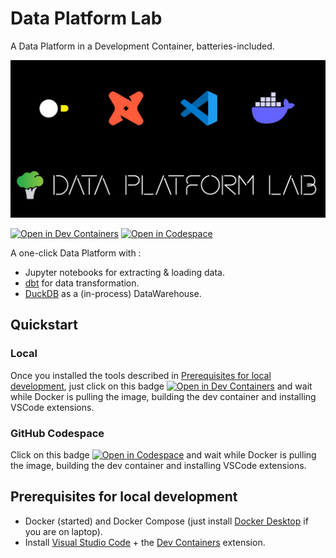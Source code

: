 # Data Platform Lab
A Data Platform in a Development Container, batteries-included.

![Data Platform Lab](data_platform_lab.jpg)

[![Open in Dev Containers](https://img.shields.io/static/v1?label=Dev%20Containers&message=Open&color=blue&logo=visualstudiocode)](https://vscode.dev/redirect?url=vscode://ms-vscode-remote.remote-containers/cloneInVolume?url=https://github.com/brocolidata/dataplatform_lab)
[![Open in Codespace](https://img.shields.io/static/v1?label=Codespace&message=Open&color=blue&logo=github)](https://vscode.dev/redirect?url=vscode://ms-vscode-remote.remote-containers/cloneInVolume?url=https://github.com/brocolidata/dataplatform_lab)


A one-click Data Platform with : 
- Jupyter notebooks for extracting & loading data.
- [dbt](https://www.getdbt.com) for data transformation.
- [DuckDB](https://duckdb.org) as a (in-process) DataWarehouse.

## Quickstart

### Local

Once you installed the tools described in [Prerequisites for local development](#prerequisites-for-local-development), just click on this badge [![Open in Dev Containers](https://img.shields.io/static/v1?label=Dev%20Containers&message=Open&color=blue&logo=visualstudiocode)](https://vscode.dev/redirect?url=vscode://ms-vscode-remote.remote-containers/cloneInVolume?url=https://github.com/brocolidata/dataplatform_lab) and wait while Docker is pulling the image, building the dev container and installing VSCode extensions.


### GitHub Codespace
Click on this badge [![Open in Codespace](https://img.shields.io/static/v1?label=Codespace&message=Open&color=blue&logo=github)](https://vscode.dev/redirect?url=vscode://ms-vscode-remote.remote-containers/cloneInVolume?url=https://github.com/brocolidata/dataplatform_lab) and wait while Docker is pulling the image, building the dev container and installing VSCode extensions.


## Prerequisites for local development
- Docker (started) and Docker Compose (just install [Docker Desktop](https://www.docker.com/products/docker-desktop/) if you are on laptop).
- Install [Visual Studio Code](https://code.visualstudio.com/) + the [Dev Containers](https://marketplace.visualstudio.com/items?itemName=ms-vscode-remote.remote-containers) extension.